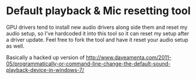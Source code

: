 # Default playback & Mic resetting tool

GPU drivers tend to install new audio drivers along side them and reset my audio setup, so I've hardcoded it into this tool so it can reset my setup after a driver update. Feel free to fork the tool and have it reset your audio setup as well.

Basically a hacked up version of http://www.daveamenta.com/2011-05/programmatically-or-command-line-change-the-default-sound-playback-device-in-windows-7/
